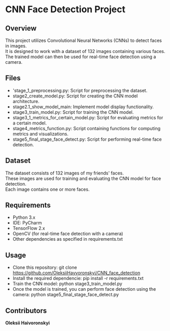 # CNN Face Detection Project

## Overview

This project utilizes Convolutional Neural Networks (CNNs) to detect faces in images.  
It is designed to work with a dataset of 132 images containing various faces.  
The trained model can then be used for real-time face detection using a camera.


## Files

- 'stage_1_preprocessing.py: Script for preprocessing the dataset.  
- stage2_create_model.py: Script for creating the CNN model architecture.  
- stage2.1_show_model_main: Implement model display functionality.  
- stage3_train_model.py: Script for training the CNN model.  
- stage3_1_metrics_for_certain_model.py: Script for evaluating metrics for a certain model.  
- stage4_metrics_function.py: Script containing functions for computing metrics and visualizations.  
- stage5_final_stage_face_detect.py: Script for performing real-time face detection.</br>


## Dataset

The dataset consists of 132 images of my friends' faces.  
These images are used for training and evaluating the CNN model for face detection.  
Each image contains one or more faces.


## Requirements

- Python 3.x
- IDE: PyCharm
- TensorFlow 2.x
- OpenCV (for real-time face detection with a camera)
- Other dependencies as specified in requirements.txt


## Usage

- Clone this repository: git clone https://github.com/OleksiiHayvoronskyi/CNN_face_detection  
- Install the required dependencie: pip install -r requirements.txt  
- Train the CNN model: python stage3_train_model.py  
- Once the model is trained, you can perform face detection using the camera: python stage5_final_stage_face_detect.py


## Contributors

**Oleksii Haivoronskyi**




